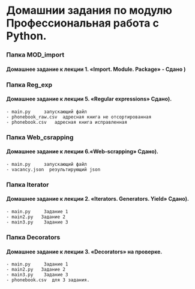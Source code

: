 # Домашнии задания по модулю Профессиональная работа с Python.


### Папка MOD_import  
#### Домашнее задание к лекции 1. «Import. Module. Package» - Сдано )


### Папка Reg_exp
#### Домашнее задание к лекции 5. «Regular expressions»  Сдано). 

    - main.py     запускающий файл 
    - phonebook_raw.csv  адресная книга не отсортированная
    - phonebook.csv   адресная книга исправленная

### Папка Web_csrapping
#### Домашнее задание к лекции 6.«Web-scrapping» Сдано).

    - main.py     запускающий файл 
    - vacancy.json  результирующий json


### Папка Iterator
#### Домашнее задание к лекции 2. «Iterators. Generators. Yield»  Сдано).

    - main.py     Задание 1
    - main2.py   Задание 2
    - main3.py    Задание 3

### Папка Decorators
#### Домашнее задание к лекции 3. «Decorators» на проверке.
    
    - main.py     Задание 1
    - main2.py   Задание 2
    - main3.py    Задание 3
    - phonebook.csv  для 3 задания.

